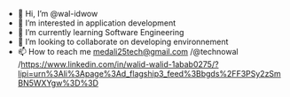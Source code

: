 - 👋 Hi, I’m @wal-idwow
- 👀 I’m interested in application development 
- 🌱 I’m currently learning Software Engineering
- 💞️ I’m looking to collaborate on developing environnement
- 📫 How to reach me medali25tech@gmail.com /@technowal /https://www.linkedin.com/in/walid-walid-1abab0275/?lipi=urn%3Ali%3Apage%3Ad_flagship3_feed%3Bbgds%2FF3PSy2zSmBN5WXYgw%3D%3D

<!---
wal-idwow/wal-idwow is a ✨ special ✨ repository because its `README.md` (this file) appears on your GitHub profile.
You can click the Preview link to take a look at your changes.
--->
